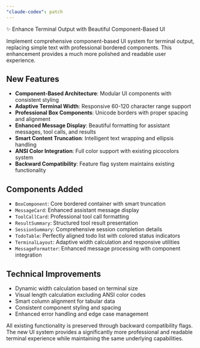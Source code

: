 ```yaml
---
"claude-codex": patch
---
```


✨ Enhance Terminal Output with Beautiful Component-Based UI

Implement comprehensive component-based UI system for terminal output, replacing simple text with professional bordered components. This enhancement provides a much more polished and readable user experience.

## New Features

- **Component-Based Architecture**: Modular UI components with consistent styling
- **Adaptive Terminal Width**: Responsive 60-120 character range support  
- **Professional Box Components**: Unicode borders with proper spacing and alignment
- **Enhanced Message Display**: Beautiful formatting for assistant messages, tool calls, and results
- **Smart Content Truncation**: Intelligent text wrapping and ellipsis handling
- **ANSI Color Integration**: Full color support with existing picocolors system
- **Backward Compatibility**: Feature flag system maintains existing functionality

## Components Added

- `BoxComponent`: Core bordered container with smart truncation
- `MessageCard`: Enhanced assistant message display
- `ToolCallCard`: Professional tool call formatting  
- `ResultSummary`: Structured tool result presentation
- `SessionSummary`: Comprehensive session completion details
- `TodoTable`: Perfectly aligned todo list with colored status indicators
- `TerminalLayout`: Adaptive width calculation and responsive utilities
- `MessageFormatter`: Enhanced message processing with component integration

## Technical Improvements

- Dynamic width calculation based on terminal size
- Visual length calculation excluding ANSI color codes
- Smart column alignment for tabular data
- Consistent component styling and spacing
- Enhanced error handling and edge case management

All existing functionality is preserved through backward compatibility flags. The new UI system provides a significantly more professional and readable terminal experience while maintaining the same underlying capabilities.